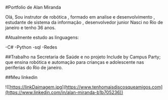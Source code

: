 #Portfolio de Alan Miranda 

Olá, Sou instrutor de robótica , formado em analise e desenvolvimento , estudante de sistema da informação , desenvolvedor junior
Nasci no Rio de janeiro e tenho 36 anos.

#Atualmente estudo as linguagens:

-C#
-Python
-sql 
-Redes
 
##Trabalho na Secretaria de Saúde e no projeto Include by Campus Party; que ensina robótica e automação para crianças e adolescente nas periferias do Rio de janeiro.
 
 
 ##Meu linkedin

!([https://linkDaimagem.jpg](https://www.tenhomaisdiscosqueamigos.com](https://www.linkedin.com/in/alan-miranda-b1b705236))
